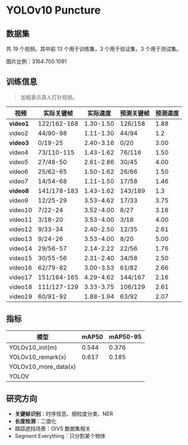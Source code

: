 # YOLOv10 Puncture

## 数据集

共 19 个视频。其中前 13 个用于训练集，3 个用于验证集，3 个用于测试集。

图片比例：3164:705:1091

## 训练信息

> 加粗表示真人打针视频。

| 视频         | 实际关键帧       | 实际速度      | 预测关键帧   | 预测速度 |
|------------|-------------|-----------|---------|------|
| **video1** | 122/162-168 | 1.30-1.50 | 126/158 | 1.88 |
| video2     | 44/90-98    | 1.11-1.30 | 44/94   | 1.2  |
| **video3** | 0/19-25     | 2.40-3.16 | 0/20    | 3.00 |
| video4     | 73/110-115  | 1.43-1.62 | 76/116  | 1.50 |
| video5     | 27/48-50    | 2.61-2.86 | 30/45   | 4.00 |
| video6     | 25/62-65    | 1.50-1.62 | 26/66   | 1.50 |
| video7     | 14/54-68    | 1.11-1.50 | 17/58   | 1.46 |
| **video8** | 141/178-183 | 1.43-1.62 | 143/189 | 1.3  |
| video9     | 12/25-29    | 3.53-4.62 | 17/33   | 3.75 |
| video10    | 7/22-24     | 3.52-4.00 | 8/27    | 3.16 |
| video11    | 3/18-20     | 3.53-4.00 | 3/18    | 4.00 |
| video12    | 9/33-34     | 2.40-2.50 | 12/35   | 2.61 |
| video13    | 9/24-26     | 3.53-4.00 | 8/20    | 5.00 |
| video14    | 29/56-57    | 2.14-2.22 | 22/56   | 1.76 |
| video15    | 30/55-56    | 2.31-2.40 | 34/58   | 2.50 |
| video16    | 62/79-82    | 3.00-3.53 | 61/82   | 2.66 |
| video17    | 151/164-165 | 4.29-4.62 | 144/167 | 2.16 |
| video18    | 111/127-129 | 3.33-3.75 | 106/129 | 2.61 |
| video19    | 60/91-92    | 1.88-1.94 | 63/92   | 2.07 |

## 指标

| 模型                   | mAP50 | mAP50-95 |
|----------------------|-------|----------|
| YOLOv10_init(m)      | 0.544 | 0.376    |
| YOLOv10_remark(x)    | 0.617 | 0.185    |
| YOLOv10_more_data(x) |       |          |
| YOLOV                |       |          |

## 研究方向

- **关键帧识别**：时序信息、细粒度分类、NER
- **长度检测**：二值化
- 跟踪遮挡场景：OIVS 数据集相关
- Segment Everything：只分割某个物体